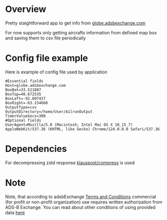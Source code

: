 # Overview
Pretty staightforward app to get info from [globe.adsbexchange.com](https://globe.adsbexchange.com/)

For now supports only getting aircrafts information from defined map box and saving them to csv file periodically

# Config file example

Here is example of config file used by application

```
#Essential fields
Host=globe.adsbexchange.com
BoxBot=33.521887
BoxTop=40.672535
BoxLeft=-92.697437
BoxRight=-63.154660
OutputType=csv
OutputDirectory=/home/User/AilrunOutput
TimerValueSecs=300
#Optional fields
UserAgent=Mozilla/5.0 (Macintosh; Intel Mac OS X 10_15_7) AppleWebKit/537.36 (KHTML, like Gecko) Chrome/124.0.0.0 Safari/537.36
```

# Dependencies
For decompressing zstd response [klauspost/compress](https://github.com/klauspost/compress/tree/master/zstd) is used

# Note

Note, that according to adsbExchange [Terms and Conditions](https://www.adsbexchange.com/legal-and-privacy/) commercial (for profit or non-profit organization) use requires written authorization from ADS-B Exchange.
You can read about other conditions of using provided data [here](https://rapidapi.com/adsbx/api/adsbexchange-com1)
